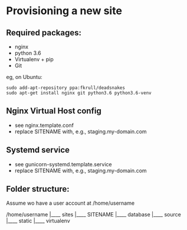 Provisioning a new site
=======================

## Required packages:

* nginx
* python 3.6
* Virtualenv + pip
* Git


eg, on Ubuntu:

	sudo add-apt-repository ppa:fkrull/deadsnakes
	sudo apt-get install nginx git python3.6 python3.6-venv


## Nginx Virtual Host config

* see nginx.template.conf
* replace SITENAME with, e.g., staging.my-domain.com

## Systemd service

* see gunicorn-systemd.template.service
* replace SITENAME with, e.g., staging.my-domain.com

## Folder structure:
Assume wo have a user account at /home/username

/home/username
|____ sites
	|____ SITENAME
		|____ database
		|____ source
		|____ static
		|____ virtualenv